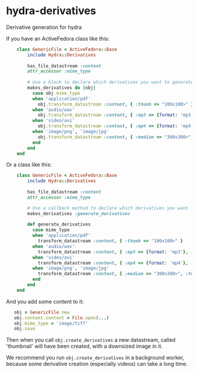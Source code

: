 hydra-derivatives
=================

Derivative generation for hydra

If you have an ActiveFedora class like this:
```ruby
    class GenericFile < ActiveFedora::Base
        include Hydra::Derivatives
        
        has_file_datastream :content
        attr_accessor :mime_type
        
        # Use a block to declare which derivatives you want to generate
        makes_derivatives do |obj| 
          case obj.mime_type
          when 'application/pdf'
            obj.transform_datastream :content, { :thumb => "100x100>" }
          when 'audio/wav'
            obj.transform_datastream :content, { :mp3 => {format: 'mp3'}, :ogg => {format: 'ogg'} }, processor: :audio
          when 'video/avi'
            obj.transform_datastream :content, { :mp4 => {format: 'mp4'}, :webm => {format: 'webm'} }, processor: :video
          when 'image/png', 'image/jpg'
            obj.transform_datastream :content, { :medium => "300x300>", :thumb => "100x100>" }
          end
        end
    end
```

Or a class like this:

```ruby
    class GenericFile < ActiveFedora::Base
        include Hydra::Derivatives
    
        has_file_datastream :content
        attr_accessor :mime_type

        # Use a callback method to declare which derivatives you want
        makes_derivatives :generate_derivatives
        
        def generate_derivatives
          case mime_type
          when 'application/pdf'
            transform_datastream :content, { :thumb => "100x100>" }
          when 'audio/wav'
            transform_datastream :content, { :mp3 => {format: 'mp3'}, :ogg => {format: 'ogg'} }, processor: :audio
          when 'video/avi'
            transform_datastream :content, { :mp4 => {format: 'mp4'}, :webm => {format: 'webm'} }, processor: :video
          when 'image/png', 'image/jpg'
            transform_datastream :content, { :medium => "300x300>", :thumb => "100x100>" }
          end
        end
    end
```

And you add some content to it:

```ruby
   obj = GenericFile.new
   obj.content.content = File.open(...)
   obj.mime_type = 'image/tiff'
   obj.save
```

Then when you call `obj.create_derivatives` a new datastream, called 'thumbnail' will have been created, with a downsized image in it.

We recommend you run `obj.create_derivatives` in a background worker, because some derivative creation (especially videos) can take a long time.
